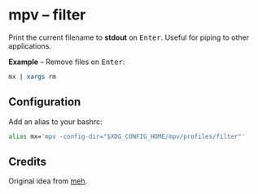 # mpv – filter

Print the current filename to **stdout** on <kbd>Enter</kbd>.
Useful for piping to other applications.

**Example** – Remove files on <kbd>Enter</kbd>:

``` sh
mx | xargs rm
```

## Configuration

Add an alias to your bashrc:

``` bash
alias mx='mpv -config-dir="$XDG_CONFIG_HOME/mpv/profiles/filter"'
```

## Credits

Original idea from [meh].

[meh]: https://johnhawthorn.com/meh/
